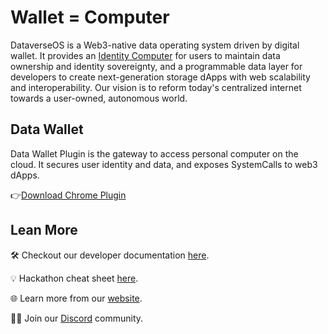 # Wallet = Computer

DataverseOS is a Web3-native data operating system driven by digital wallet. It provides an [Identity Computer](https://dataverse-os.com) for users to maintain data ownership and identity sovereignty, and a programmable data layer for developers to create next-generation storage dApps with web scalability and interoperability. Our vision is to reform today's centralized internet towards a user-owned, autonomous world.

## Data Wallet
Data Wallet Plugin is the gateway to access personal computer on the cloud. It secures user identity and data, and exposes SystemCalls to web3 dApps.

👉[Download Chrome Plugin](https://chrome.google.com/webstore/detail/dataverse/kcigpjcafekokoclamfendmaapcljead)

## Lean More
🛠️ Checkout our developer documentation [here](https://docs.dataverse-os.com).

💡 Hackathon cheat sheet [here](https://ownershiplabs.notion.site/Hackathon-Cheat-Sheet-cb7ff7903ed0469e8d4eee2cef32b510#f6ce58b4141e43b28c8f134e1c83e668).

🌐 Learn more from our [website](https://dataverse-os.com).

🙋‍♀️ Join our [Discord](https://discord.gg/BnCek4e6ny) community.
